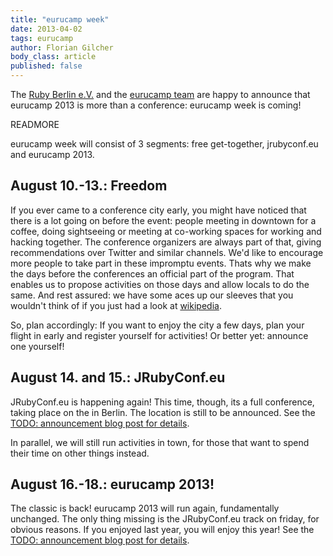 ```yaml
---
title: "eurucamp week"
date: 2013-04-02
tags: eurucamp
author: Florian Gilcher
body_class: article
published: false
---
```


The [Ruby Berlin e.V.](http://rubyberlin.org/) and the [eurucamp team](http://eurucamp.org) are happy to announce that eurucamp 2013 is more than a conference: eurucamp week is coming!

READMORE

eurucamp week will consist of 3 segments: free get-together, jrubyconf.eu and eurucamp 2013.

## August 10.-13.: Freedom

If you ever came to a conference city early, you might have noticed that there is a lot going on before the event: people meeting in downtown for a coffee, doing sightseeing or meeting at co-working spaces for working and hacking together. The conference organizers are always part of that, giving recommendations over Twitter and similar channels. We'd like to encourage more people to take part in these impromptu events. Thats why we make the days before the conferences an official part of the program. That enables us to propose activities on those days and allow locals to do the same. And rest assured: we have some aces up our sleeves that you wouldn't think of if you just had a look at [wikipedia](http://wikipedia.org/Berlin).

So, plan accordingly: If you want to enjoy the city a few days, plan your flight in early and register yourself for activities! Or better yet: announce one yourself!

## August 14. and 15.: JRubyConf.eu

JRubyConf.eu is happening again! This time, though, its a full conference, taking place on the in Berlin. The location is still to be announced. See the [TODO: announcement blog post for details]().

In parallel, we will still run activities in town, for those that want to spend their time on other things instead.

## August 16.-18.: eurucamp 2013!

The classic is back! eurucamp 2013 will run again, fundamentally unchanged. The only thing missing is the JRubyConf.eu track on friday, for obvious reasons. If you enjoyed last year, you will enjoy this year! See the [TODO: announcement blog post for details]().

